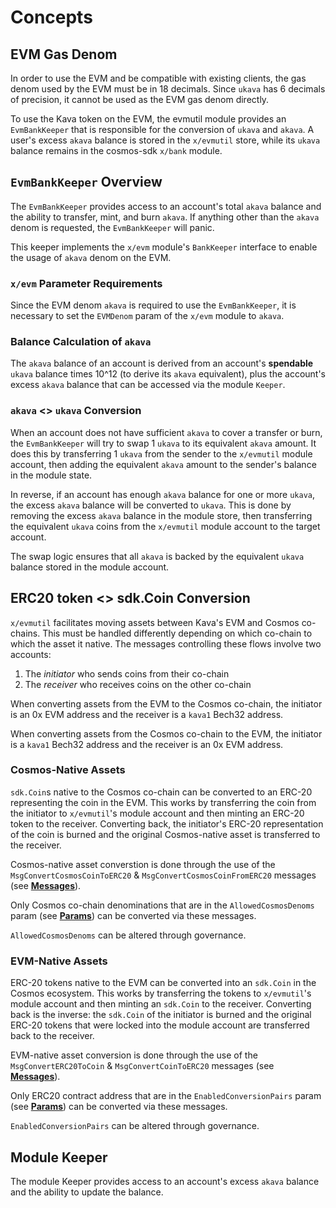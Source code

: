<!--
order: 1
-->

# Concepts

## EVM Gas Denom

In order to use the EVM and be compatible with existing clients, the gas denom used by the EVM must be in 18 decimals. Since `ukava` has 6 decimals of precision, it cannot be used as the EVM gas denom directly.

To use the Kava token on the EVM, the evmutil module provides an `EvmBankKeeper` that is responsible for the conversion of `ukava` and `akava`. A user's excess `akava` balance is stored in the `x/evmutil` store, while its `ukava` balance remains in the cosmos-sdk `x/bank` module.

## `EvmBankKeeper` Overview

The `EvmBankKeeper` provides access to an account's total `akava` balance and the ability to transfer, mint, and burn `akava`. If anything other than the `akava` denom is requested, the `EvmBankKeeper` will panic.

This keeper implements the `x/evm` module's `BankKeeper` interface to enable the usage of `akava` denom on the EVM.

### `x/evm` Parameter Requirements

Since the EVM denom `akava` is required to use the `EvmBankKeeper`, it is necessary to set the `EVMDenom` param of the `x/evm` module to `akava`.

### Balance Calculation of `akava`

The `akava` balance of an account is derived from an account's **spendable** `ukava` balance times 10^12 (to derive its `akava` equivalent), plus the account's excess `akava` balance that can be accessed via the module `Keeper`.

### `akava` <> `ukava` Conversion

When an account does not have sufficient `akava` to cover a transfer or burn, the `EvmBankKeeper` will try to swap 1 `ukava` to its equivalent `akava` amount. It does this by transferring 1 `ukava` from the sender to the `x/evmutil` module account, then adding the equivalent `akava` amount to the sender's balance in the module state.

In reverse, if an account has enough `akava` balance for one or more `ukava`, the excess `akava` balance will be converted to `ukava`. This is done by removing the excess `akava` balance in the module store, then transferring the equivalent `ukava` coins from the `x/evmutil` module account to the target account.

The swap logic ensures that all `akava` is backed by the equivalent `ukava` balance stored in the module account.

## ERC20 token <> sdk.Coin Conversion

`x/evmutil` facilitates moving assets between Kava's EVM and Cosmos co-chains. This must be handled differently depending on which co-chain to which the asset it native. The messages controlling these flows involve two accounts:
1. The _initiator_ who sends coins from their co-chain
2. The _receiver_ who receives coins on the other co-chain

When converting assets from the EVM to the Cosmos co-chain, the initiator is an 0x EVM address and the receiver is a `kava1` Bech32 address.

When converting assets from the Cosmos co-chain to the EVM, the initiator is a `kava1` Bech32 address and the receiver is an 0x EVM address.

### Cosmos-Native Assets

`sdk.Coin`s native to the Cosmos co-chain can be converted to an ERC-20 representing the coin in the EVM. This works by transferring the coin from the initiator to `x/evmutil`'s module account and then minting an ERC-20 token to the receiver. Converting back, the initiator's ERC-20 representation of the coin is burned and the original Cosmos-native asset is transferred to the receiver.

Cosmos-native asset converstion is done through the use of the `MsgConvertCosmosCoinToERC20` & `MsgConvertCosmosCoinFromERC20` messages (see **[Messages](03_messages.md)**).

Only Cosmos co-chain denominations that are in the `AllowedCosmosDenoms` param (see **[Params](05_params.md)**) can be converted via these messages.

`AllowedCosmosDenoms` can be altered through governance.

### EVM-Native Assets

ERC-20 tokens native to the EVM can be converted into an `sdk.Coin` in the Cosmos ecosystem. This works by transferring the tokens to `x/evmutil`'s module account and then minting an `sdk.Coin` to the receiver. Converting back is the inverse: the `sdk.Coin` of the initiator is burned and the original ERC-20 tokens that were locked into the module account are transferred back to the receiver.

EVM-native asset conversion is done through the use of the `MsgConvertERC20ToCoin` & `MsgConvertCoinToERC20` messages (see **[Messages](03_messages.md)**).

Only ERC20 contract address that are in the `EnabledConversionPairs` param (see **[Params](05_params.md)**) can be converted via these messages.

`EnabledConversionPairs` can be altered through governance.

## Module Keeper

The module Keeper provides access to an account's excess `akava` balance and the ability to update the balance.
